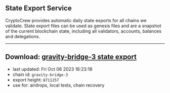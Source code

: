 ## State Export Service
CryptoCrew provides automatic daily state exports for all chains we validate. State export files can be used as genesis files and are a snapshot of the current blockchain state, including all validators, accounts, balances and delegations.

---
**Download: [gravity-bridge-3 state export](https://dl.ccvalidators.com/SERVICE/gravitybridge/gravity-bridge-3_export_8711257.json)**
---

- last updated: Fri Oct 06 2023 16:23:18
- chain id: `gravity-bridge-3`
- export height: `8711257`
- use for: airdrops, local tests, chain recovery
